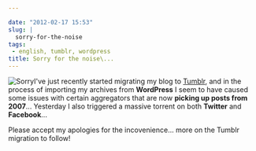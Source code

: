 ```yaml
---

date: "2012-02-17 15:53"
slug: |
  sorry-for-the-noise
tags:
 - english, tumblr, wordpress
title: Sorry for the noise\...
---
```


![Sorry](http://farm8.staticflickr.com/7035/6434625263_9937f1ae1f_d.jpg)I've
just recently started migrating my blog to
[Tumblr](http://ogmaciel.tumblr.com), and in the process of importing my
archives from **WordPress** I seem to have caused some issues with
certain aggregators that are now **picking up posts from 2007**...
Yesterday I also triggered a massive torrent on both **Twitter** and
**Facebook**...

Please accept my apologies for the incovenience... more on the Tumblr
migration to follow!

